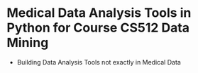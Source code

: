 # Medical Data Analysis Tools in Python for Course CS512 Data Mining
- Building Data Analysis Tools not exactly in Medical Data


